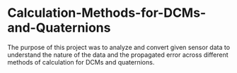 # Calculation-Methods-for-DCMs-and-Quaternions
The purpose of this project was to analyze and convert given sensor data to understand the nature of the data and the propagated error across different methods of calculation for DCMs and quaternions.
